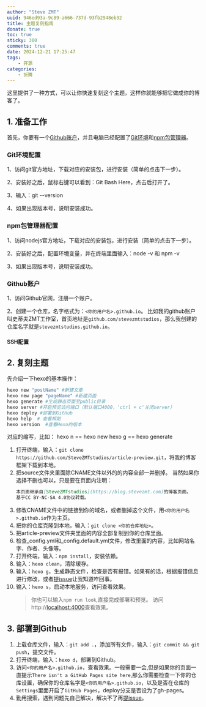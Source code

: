```yaml
---
author: "Steve ZMT"
uuid: 946ed93a-9c89-a666-737d-93fb2948eb32
title: 主题复刻指南
donate: true
toc: true
sticky: 300
comments: true
date: 2024-12-21 17:25:47
tags:
    - 开源
categories:
    - 折腾
---
```

这里提供了一种方式，可以让你快速复刻这个主题，这样你就能够把它做成你的博客了。

<!--more-->

## 1. 准备工作
首先，你要有一个[Github账户](https://cloud.tencent.com/developer/article/1487508)，并且电脑已经配置了[Git环境](https://git-scm.com/)和[npm包管理器](https://nodejs.org/en/download/)。

### Git环境配置
1、访问git官方地址，下载对应的安装包，进行安装（简单的点击下一步）。

2、安装好之后，鼠标右键可以看到：Git Bash Here，点击后打开了。

3、输入：git --version

4、如果出现版本号，说明安装成功。

### npm包管理器配置
1、访问nodejs官方地址，下载对应的安装包，进行安装（简单的点击下一步）。

2、安装好之后，配置环境变量，并在终端里面输入：node -v 和 npm -v

3、如果出现版本号，说明安装成功。

### Github账户
1、访问Github官网，注册一个账户。

2、创建一个仓库，名字格式为：`<你的用户名>.github.io`。
比如我的github账户叫史蒂夫ZMT工作室，首页地址是`github.com/stevezmtstudios`，那么我创建的仓库名字就是`stevezmtstudios.github.io`。

#### SSH配置

## 2. 复刻主题

先介绍一下hexo的基本操作：
```bash
hexo new "postName" #新建文章
hexo new page "pageName" #新建页面
hexo generate #生成静态页面至public目录
hexo server #开启预览访问端口（默认端口4000，'ctrl + c'关闭server）
hexo deploy #部署到GitHub
hexo help  # 查看帮助
hexo version  #查看Hexo的版本
```

对应的缩写，比如：
hexo n == hexo new
hexo g == hexo generate


1. 打开终端，输入：`git clone https://github.com/SteveZMTstudios/article-preview.git`，将我的博客框架下载到本地。
2. 把source文件夹里面除CNAME文件以外的的内容全部一并删掉。
   当然如果你选择不删也可以，只是要在页面内注明： 
   ```markdown
   本页面继承自[SteveZMTstudios](https://blog.stevezmt.com)的博客页面。
   基于CC BY-NC-SA 4.0协议转载。
   ```
3. 修改CNAME文件中的链接到你的域名，或者删掉这个文件，用`<你的用户名>.github.io`作为主页。
4. 把你的仓库克隆到本地，输入：`git clone <你的仓库地址>`。
5. 把article-preview文件夹里面的内容全部复制到你的仓库里面。
6. 检查_config.yml和_config.default.yml文件，修改里面的内容，比如网站名字、作者、头像等。
7. 打开终端，输入：`npm install`，安装依赖。
8. 输入：`hexo clean`，清除缓存。
9. 输入：`hexo g`，生成静态文件，检查是否有报错。如果有的话，根据报错信息进行修改，或者[提issue](https://github.com/SteveZMTstudios/article-preview/issues)让我知道咋回事。
10. 输入：`hexo s`，启动本地服务，访问查看效果。
    > 你也可以输入`npm run look`,直接完成部署和预览。
    访问http://[localhost:4000](http://localhost:4000)查看效果。

## 3. 部署到Github
1. 上载仓库文件，输入：`git add .`，添加所有文件，输入：`git commit && git push`，提交文件。
2. 打开终端，输入：`hexo d`，部署到Github。
3. 访问`<你的用户名>.github.io`，查看效果。一般需要一会,但是如果你的页面一直提示`There isn't a GitHub Pages site here`,那么你需要检查一下你的仓库设置，确保你的仓库名字是`<你的用户名>.github.io`，以及是否在仓库的`Settings`里面开启了`GitHub Pages`，deploy分支是否设为了gh-pages。
4. 勤用搜索，遇到问题先自己解决，解决不了再[提issue](https://github.com/SteveZMTstudios/article-preview/issues)。


